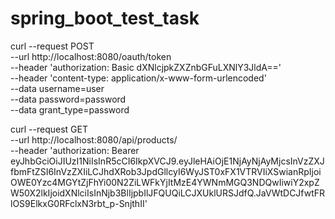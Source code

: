 # spring_boot_test_task

curl --request POST \
  --url http://localhost:8080/oauth/token \
  --header 'authorization: Basic dXNlcjpkZXZnbGFuLXNlY3JldA==' \
  --header 'content-type: application/x-www-form-urlencoded' \
  --data username=user \
  --data password=password \
  --data grant_type=password
  
  curl --request GET \
  --url http://localhost:8080/api/products/ \
  --header 'authorization: Bearer eyJhbGciOiJIUzI1NiIsInR5cCI6IkpXVCJ9.eyJleHAiOjE1NjAyNjAyMjcsInVzZXJfbmFtZSI6InVzZXIiLCJhdXRob3JpdGllcyI6WyJST0xFX1VTRVIiXSwianRpIjoiOWE0Yzc4MGYtZjFhYi00N2ZiLWFkYjItMzE4YWNmMGQ3NDQwIiwiY2xpZW50X2lkIjoidXNlciIsInNjb3BlIjpbIlJFQUQiLCJXUklURSJdfQ.JaVWtDCJfwtFRlOS9ElkxG0RFclxN3rbt_p-SnjthII'
